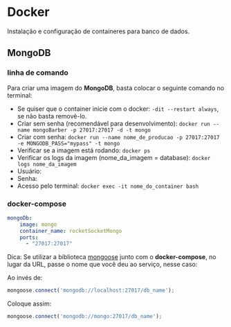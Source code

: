 # Docker

Instalação e configuração de containeres para banco de dados.

## MongoDB

### linha de comando

Para criar uma imagem do **MongoDB**, basta colocar o seguinte comando no terminal:

* Se quiser que o container inicie com o docker: ```-dit --restart always```, se não basta removê-lo.
* Criar sem senha (recomendável para desenvolvimento): ```docker run --name mongoBarber -p 27017:27017 -d -t mongo```
* Criar com senha: ```docker run --name nome_de_producao -p 27017:27017 -e MONGODB_PASS="mypass" -t mongo```
* Verificar se a imagem está rodando: ```docker ps```
* Verificar os logs da imagem (nome_da_imagem = database): ```docker logs nome_da_imagem```
* Usuário:
* Senha:
* Acesso pelo terminal: ```docker exec -it nome_do_container bash```

### docker-compose

```yml
mongoDb:
    image: mongo
    container_name: rocketSocketMongo
    ports:
      - "27017:27017"
```

Dica: Se utilizar a biblioteca [mongoose](https://mongoosejs.com/) junto com o **docker-compose**, no lugar da URL, passe o nome que você deu ao serviço, nesse caso:

Ao invés de:

```js
mongoose.connect('mongodb://localhost:27017/db_name');
```

Coloque assim:

````js
mongoose.connect('mongodb://mongo:27017/db_name');
````

